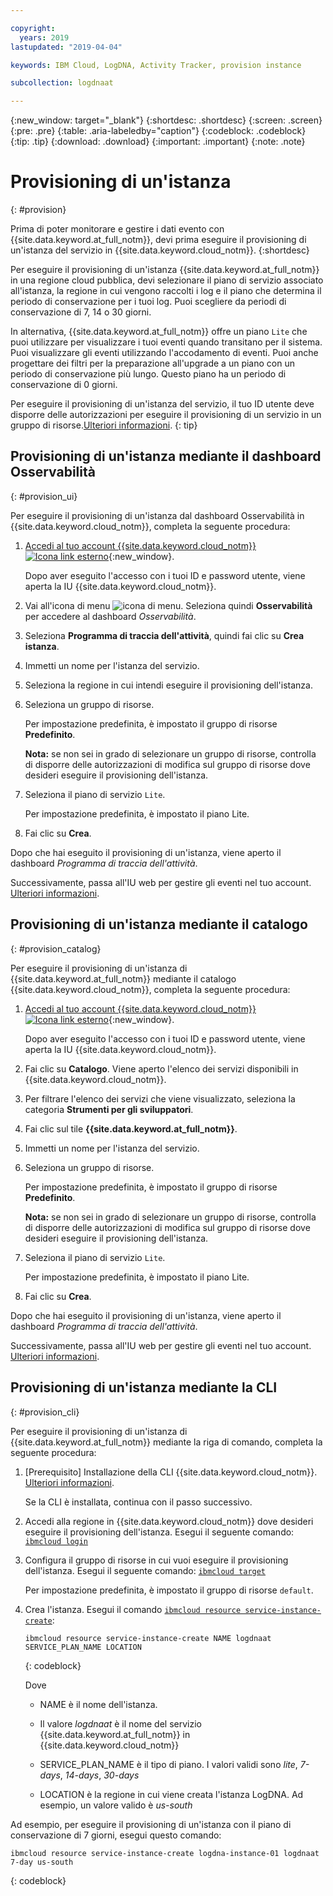 ```yaml
---

copyright:
  years: 2019
lastupdated: "2019-04-04"

keywords: IBM Cloud, LogDNA, Activity Tracker, provision instance

subcollection: logdnaat

---
```


{:new_window: target="_blank"}
{:shortdesc: .shortdesc}
{:screen: .screen}
{:pre: .pre}
{:table: .aria-labeledby="caption"}
{:codeblock: .codeblock}
{:tip: .tip}
{:download: .download}
{:important: .important}
{:note: .note}

# Provisioning di un'istanza 
{: #provision}

Prima di poter monitorare e gestire i dati evento con {{site.data.keyword.at_full_notm}}, devi prima eseguire il provisioning di un'istanza del servizio in {{site.data.keyword.cloud_notm}}.
{:shortdesc}

Per eseguire il provisioning di un'istanza {{site.data.keyword.at_full_notm}} in una regione cloud pubblica, devi selezionare il piano di servizio associato all'istanza, la regione in cui vengono raccolti i log e il piano che determina il periodo di conservazione per i tuoi log. Puoi scegliere da periodi di conservazione di 7, 14 o 30 giorni. 

In alternativa, {{site.data.keyword.at_full_notm}} offre un piano `Lite` che puoi utilizzare per visualizzare i tuoi eventi quando transitano per il sistema. Puoi visualizzare gli eventi utilizzando l'accodamento di eventi. Puoi anche progettare dei filtri per la preparazione all'upgrade a un piano con un periodo di conservazione più lungo. Questo piano ha un periodo di conservazione di 0 giorni. 

Per eseguire il provisioning di un'istanza del servizio, il tuo ID utente deve disporre delle autorizzazioni per eseguire il provisioning di un servizio in un gruppo di risorse.[Ulteriori informazioni](/docs/services/Activity-Tracker-with-LogDNA?topic=logdnaat-iam#groups).
{: tip}


## Provisioning di un'istanza mediante il dashboard Osservabilità 
{: #provision_ui}

Per eseguire il provisioning di un'istanza dal dashboard Osservabilità in {{site.data.keyword.cloud_notm}}, completa la seguente procedura: 

1. [Accedi al tuo account {{site.data.keyword.cloud_notm}} ![Icona link esterno](../../icons/launch-glyph.svg "Icona link esterno")](https://cloud.ibm.com/login){:new_window}.

	Dopo aver eseguito l'accesso con i tuoi ID e password utente, viene aperta la IU {{site.data.keyword.cloud_notm}}.

2. Vai all'icona di menu ![icona di menu](../../icons/icon_hamburger.svg). Seleziona quindi **Osservabilità** per accedere al dashboard *Osservabilità*.

3. Seleziona **Programma di traccia dell'attività**, quindi fai clic su **Crea istanza**. 

4. Immetti un nome per l'istanza del servizio.

5. Seleziona la regione in cui intendi eseguire il provisioning dell'istanza.

6. Seleziona un gruppo di risorse. 

    Per impostazione predefinita, è impostato il gruppo di risorse **Predefinito**.

    **Nota:** se non sei in grado di selezionare un gruppo di risorse, controlla di disporre delle autorizzazioni di modifica sul gruppo di risorse dove desideri eseguire il provisioning dell'istanza.

7. Seleziona il piano di servizio `Lite`. 

    Per impostazione predefinita, è impostato il piano Lite.

8. Fai clic su **Crea**.

Dopo che hai eseguito il provisioning di un'istanza, viene aperto il dashboard *Programma di traccia dell'attività*. 

Successivamente, passa all'IU web per gestire gli eventi nel tuo account. [Ulteriori informazioni](/docs/services/Activity-Tracker-with-LogDNA?topic=logdnaat-view_events.md#view_events.md).



## Provisioning di un'istanza mediante il catalogo 
{: #provision_catalog}

Per eseguire il provisioning di un'istanza di {{site.data.keyword.at_full_notm}} mediante il catalogo {{site.data.keyword.cloud_notm}}, completa la seguente procedura: 

1. [Accedi al tuo account {{site.data.keyword.cloud_notm}} ![Icona link esterno](../../icons/launch-glyph.svg "Icona link esterno")](https://cloud.ibm.com/login){:new_window}.

	Dopo aver eseguito l'accesso con i tuoi ID e password utente, viene aperta la IU {{site.data.keyword.cloud_notm}}.

2. Fai clic su **Catalogo**. Viene aperto l'elenco dei servizi disponibili in {{site.data.keyword.cloud_notm}}.

3. Per filtrare l'elenco dei servizi che viene visualizzato, seleziona la categoria **Strumenti per gli sviluppatori**. 

4. Fai clic sul tile **{{site.data.keyword.at_full_notm}}**. 

5. Immetti un nome per l'istanza del servizio.

6. Seleziona un gruppo di risorse. 

    Per impostazione predefinita, è impostato il gruppo di risorse **Predefinito**.

    **Nota:** se non sei in grado di selezionare un gruppo di risorse, controlla di disporre delle autorizzazioni di modifica sul gruppo di risorse dove desideri eseguire il provisioning dell'istanza.

7. Seleziona il piano di servizio `Lite`. 

    Per impostazione predefinita, è impostato il piano Lite.

8. Fai clic su **Crea**.

Dopo che hai eseguito il provisioning di un'istanza, viene aperto il dashboard *Programma di traccia dell'attività*. 

Successivamente, passa all'IU web per gestire gli eventi nel tuo account. [Ulteriori informazioni](/docs/services/Activity-Tracker-with-LogDNA?topic=logdnaat-launch#launch).


## Provisioning di un'istanza mediante la CLI 
{: #provision_cli}

Per eseguire il provisioning di un'istanza di {{site.data.keyword.at_full_notm}} mediante la riga di comando, completa la seguente procedura: 

1. [Prerequisito] Installazione della CLI {{site.data.keyword.cloud_notm}}. [Ulteriori informazioni](/docs/cli?topic=cloud-cli-ibmcloud-cli#ibmcloud-cli).

   Se la CLI è installata, continua con il passo successivo.

2. Accedi alla regione in {{site.data.keyword.cloud_notm}} dove desideri eseguire il provisioning dell'istanza. Esegui il seguente comando: [`ibmcloud login`](/docs/cli/reference/ibmcloud?topic=cloud-cli-ibmcloud_cli#ibmcloud_login) 

3. Configura il gruppo di risorse in cui vuoi eseguire il provisioning dell'istanza. Esegui il seguente comando: [`ibmcloud target`](/docs/cli/reference/ibmcloud?topic=cloud-cli-ibmcloud_cli#ibmcloud_target) 

    Per impostazione predefinita, è impostato il gruppo di risorse `default`. 

4. Crea l'istanza. Esegui il comando [`ibmcloud resource service-instance-create`](/docs/cli/reference/ibmcloud?topic=cloud-cli-ibmcloud_commands_resource#ibmcloud_resource_service_instance_create): 

    ```
    ibmcloud resource service-instance-create NAME logdnaat SERVICE_PLAN_NAME LOCATION
    ```
    {: codeblock}

    Dove

    * NAME è il nome dell'istanza. 

    * Il valore *logdnaat* è il nome del servizio {{site.data.keyword.at_full_notm}} in {{site.data.keyword.cloud_notm}}

    * SERVICE_PLAN_NAME è il tipo di piano. I valori validi sono *lite*, *7-days*, *14-days*, *30-days* 
    
    * LOCATION è la regione in cui viene creata l'istanza LogDNA. Ad esempio, un valore valido è *us-south*

    
Ad esempio, per eseguire il provisioning di un'istanza con il piano di conservazione di 7 giorni, esegui questo comando: 

```
ibmcloud resource service-instance-create logdna-instance-01 logdnaat 7-day us-south
```
{: codeblock}



